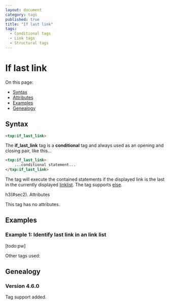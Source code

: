 ```yaml
---
layout: document
category: tags
published: true
title: "If last link"
tags:
  - Conditional tags
  - Link tags
  - Structural tags
---
```


# If last link

On this page:

* [Syntax](#user-content-syntax)
* [Attributes](#user-content-attributes)
* [Examples](#user-content-examples)
* [Genealogy](#user-content-genealogy)

## Syntax

```html
<txp:if_last_link>
```

The **if_last_link** tag is a __conditional__ tag and always used as an opening and closing pair, like this...

```html
<txp:if_last_link>
    ...conditional statement...
</txp:if_last_link>
```

The tag will execute the contained statements if the displayed link is the last in the currently displayed [linklist](linklist). The tag supports [else](else).

h3(#sec2). Attributes

This tag has no attributes.

## Examples

### Example 1: Identify last link in an link list

[todo:pw]

Other tags used:

## Genealogy

### Version 4.6.0

Tag support added.
